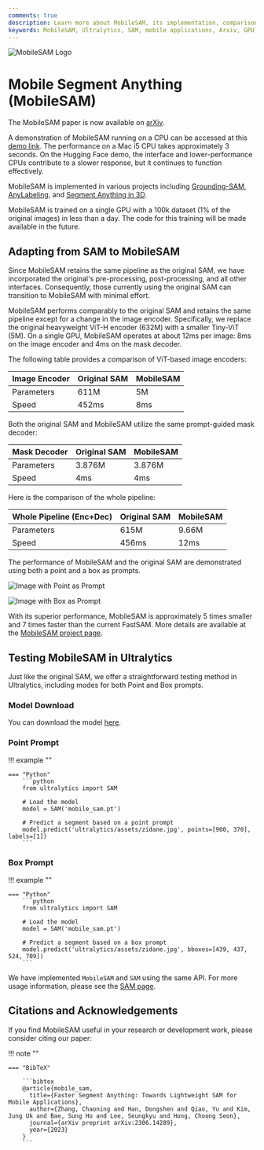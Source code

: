 ```yaml
---
comments: true
description: Learn more about MobileSAM, its implementation, comparison with the original SAM, and how to download and test it in the Ultralytics framework. Improve your mobile applications today.
keywords: MobileSAM, Ultralytics, SAM, mobile applications, Arxiv, GPU, API, image encoder, mask decoder, model download, testing method
---
```


![MobileSAM Logo](https://github.com/ChaoningZhang/MobileSAM/blob/master/assets/logo2.png?raw=true)

# Mobile Segment Anything (MobileSAM)

The MobileSAM paper is now available on [arXiv](https://arxiv.org/pdf/2306.14289.pdf).

A demonstration of MobileSAM running on a CPU can be accessed at this [demo link](https://huggingface.co/spaces/dhkim2810/MobileSAM). The performance on a Mac i5 CPU takes approximately 3 seconds. On the Hugging Face demo, the interface and lower-performance CPUs contribute to a slower response, but it continues to function effectively.

MobileSAM is implemented in various projects including [Grounding-SAM](https://github.com/IDEA-Research/Grounded-Segment-Anything), [AnyLabeling](https://github.com/vietanhdev/anylabeling), and [Segment Anything in 3D](https://github.com/Jumpat/SegmentAnythingin3D).

MobileSAM is trained on a single GPU with a 100k dataset (1% of the original images) in less than a day. The code for this training will be made available in the future.

## Adapting from SAM to MobileSAM

Since MobileSAM retains the same pipeline as the original SAM, we have incorporated the original's pre-processing, post-processing, and all other interfaces. Consequently, those currently using the original SAM can transition to MobileSAM with minimal effort.

MobileSAM performs comparably to the original SAM and retains the same pipeline except for a change in the image encoder. Specifically, we replace the original heavyweight ViT-H encoder (632M) with a smaller Tiny-ViT (5M). On a single GPU, MobileSAM operates at about 12ms per image: 8ms on the image encoder and 4ms on the mask decoder.

The following table provides a comparison of ViT-based image encoders:

| Image Encoder | Original SAM | MobileSAM |
|---------------|--------------|-----------|
| Parameters    | 611M         | 5M        |
| Speed         | 452ms        | 8ms       |

Both the original SAM and MobileSAM utilize the same prompt-guided mask decoder:

| Mask Decoder | Original SAM | MobileSAM |
|--------------|--------------|-----------|
| Parameters   | 3.876M       | 3.876M    |
| Speed        | 4ms          | 4ms       |

Here is the comparison of the whole pipeline:

| Whole Pipeline (Enc+Dec) | Original SAM | MobileSAM |
|--------------------------|--------------|-----------|
| Parameters               | 615M         | 9.66M     |
| Speed                    | 456ms        | 12ms      |

The performance of MobileSAM and the original SAM are demonstrated using both a point and a box as prompts.

![Image with Point as Prompt](https://raw.githubusercontent.com/ChaoningZhang/MobileSAM/master/assets/mask_box.jpg?raw=true)

![Image with Box as Prompt](https://raw.githubusercontent.com/ChaoningZhang/MobileSAM/master/assets/mask_box.jpg?raw=true)

With its superior performance, MobileSAM is approximately 5 times smaller and 7 times faster than the current FastSAM. More details are available at the [MobileSAM project page](https://github.com/ChaoningZhang/MobileSAM).

## Testing MobileSAM in Ultralytics

Just like the original SAM, we offer a straightforward testing method in Ultralytics, including modes for both Point and Box prompts.

### Model Download

You can download the model [here](https://github.com/ChaoningZhang/MobileSAM/blob/master/weights/mobile_sam.pt).

### Point Prompt

!!! example ""

    === "Python"
        ```python
        from ultralytics import SAM

        # Load the model
        model = SAM('mobile_sam.pt')

        # Predict a segment based on a point prompt
        model.predict('ultralytics/assets/zidane.jpg', points=[900, 370], labels=[1])
        ```

### Box Prompt

!!! example ""

    === "Python"
        ```python
        from ultralytics import SAM

        # Load the model
        model = SAM('mobile_sam.pt')

        # Predict a segment based on a box prompt
        model.predict('ultralytics/assets/zidane.jpg', bboxes=[439, 437, 524, 709])
        ```

We have implemented `MobileSAM` and `SAM` using the same API. For more usage information, please see the [SAM page](sam.md).

## Citations and Acknowledgements

If you find MobileSAM useful in your research or development work, please consider citing our paper:

!!! note ""

    === "BibTeX"

        ```bibtex
        @article{mobile_sam,
          title={Faster Segment Anything: Towards Lightweight SAM for Mobile Applications},
          author={Zhang, Chaoning and Han, Dongshen and Qiao, Yu and Kim, Jung Uk and Bae, Sung Ho and Lee, Seungkyu and Hong, Choong Seon},
          journal={arXiv preprint arXiv:2306.14289},
          year={2023}
        }
        ```
